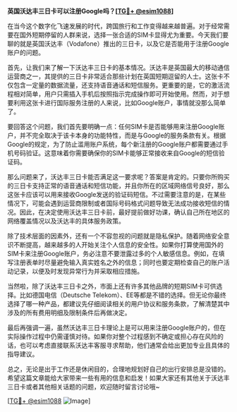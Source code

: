 **英国沃达丰三日卡可以注册Google吗？[[TG💪+ @esim1088](https://t.me/s/esim1088)]**

在当今这个数字化飞速发展的时代，跨国旅行和工作变得越来越普遍。对于经常需要在国外短期停留的人群来说，选择一张合适的SIM卡显得尤为重要。今天我们要聊的就是英国沃达丰（Vodafone）推出的三日卡，以及它是否能用于注册Google账户的问题。

首先，让我们来了解一下沃达丰三日卡的基本情况。沃达丰是英国最大的移动通信运营商之一，其提供的三日卡非常适合那些计划在英国短期逗留的人士。这张卡不仅包含一定量的数据流量，还支持语音通话和短信服务。更重要的是，它的激活流程相对简单，用户只需插入手机后按照指示完成操作即可开始使用。然而，对于想要利用这张卡进行国际服务注册的人来说，比如Google账户，事情就没那么简单了。

要回答这个问题，我们首先要明确一点：任何SIM卡是否能够用来注册Google账户，并不完全取决于该卡本身的功能特性，而是与Google的服务条款有关。根据Google的规定，为了防止滥用账户系统，每个新注册的Google账户都需要通过手机号码验证。这意味着你需要确保你的SIM卡能够正常接收来自Google的短信验证码。

那么问题来了，沃达丰三日卡能否满足这一要求呢？答案是肯定的。只要你所购买的三日卡支持正常的语音通话和短信功能，并且你所在的区域网络信号良好，那么这张卡应该可以用来接收Google发送的验证码短信。不过需要注意的是，在某些情况下，可能会遇到运营商限制或者国际号码格式问题导致无法成功接收短信的情况。因此，在决定使用沃达丰三日卡前，最好提前做好功课，确认自己所在地区的网络覆盖情况以及沃达丰的具体服务政策。

除了技术层面的因素外，还有一个不容忽视的问题就是隐私保护。随着网络安全意识不断提高，越来越多的人开始关注个人信息的安全性。如果你打算使用国外的SIM卡来注册Google账户，务必注意不要泄露过多的个人敏感信息。例如，在填写注册表单时尽量避免输入真实姓名之外的信息；同时也要定期检查自己的账户活动记录，以便及时发现异常行为并采取相应措施。

当然啦，除了沃达丰三日卡之外，市面上还有许多其他品牌的短期SIM卡可供选择。比如德国电信（Deutsche Telekom）、EE等都是不错的选择。但无论你最终选择了哪一种产品，都建议先仔细阅读相关的用户协议和服务条款，了解清楚其中涉及的所有费用明细及限制条件后再做决定。

最后再强调一遍，虽然沃达丰三日卡理论上是可以用来注册Google账户的，但在实际操作过程中仍需谨慎对待。如果你对整个过程感到不确定或担心存在风险的话，也可以考虑直接联系沃达丰客服寻求帮助，他们通常会给出更加专业且具体的指导建议。

总之，无论是出于工作还是休闲目的，合理地规划好自己的出行安排总是没错的。希望这篇文章能给大家带来一些有用的信息和启发！如果大家还有其他关于沃达丰三日卡或者其他相关话题的问题，欢迎随时留言讨论哦~

[[TG💪+ @esim1088](https://t.me/s/esim1088) ![Image](https://i.postimg.cc/4NQfJmqS/Snipaste-2025-05-13-00-14-12.png)]